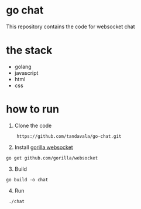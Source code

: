 # go chat

This repository contains the code for websocket chat

# the stack

- golang
- javascript
- html
- css

# how to run

1. Clone the code
```
    https://github.com/tandavala/go-chat.git
```
2. Install [gorilla websocket](https://github.com/gorilla/websocket)

```
go get github.com/gorilla/websocket
```

3. Build
```
go build -o chat
```
4. Run
```
 ./chat
```